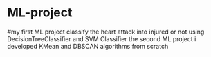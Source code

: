 # ML-project
#my first ML project 
classify the heart attack into injured or not using DecisionTreeClassifier and SVM Classifier 
the second ML project i developed KMean and DBSCAN algorithms from scratch 
